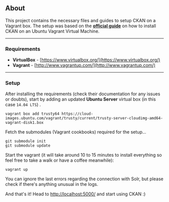 ## About

This project contains the necessary files and guides to setup CKAN on a Vagrant box.
The setup was based on the **[official guide](https://github.com/ckan/ckan/wiki/How-to-Install-CKAN-on-an-Ubuntu-10.04-Vagrant-Virtual-Machine)** on how to install CKAN on an Ubuntu Vagrant Virtual Machine.

---

### Requirements

- **VirtualBox** - [https://www.virtualbox.org/](https://www.virtualbox.org/)
- **Vagrant** - [http://www.vagrantup.com/](http://www.vagrantup.com/)

---

### Setup

After installing the requirements (check their documentation for any issues or doubts), start by adding an updated **Ubuntu Server** virtual box (in this case `14.04 LTS`) .

```
vagrant box add trusty64 https://cloud-images.ubuntu.com/vagrant/trusty/current/trusty-server-cloudimg-amd64-vagrant-disk1.box
```

Fetch the submodules (Vagrant cookbooks) required for the setup...

```
git submodule init
git submodule update
```

Start the vagrant (it will take around 10 to 15 minutes to install everything so feel free to take a walk or have a coffee meanwhile):

```
vagrant up
```

You can ignore the last errors regarding the connection with Solr, but please check if there's anything unusual in the logs.

And that's it! Head to [http://localhost:5000/](http://localhost:5000/) and start using CKAN :)

